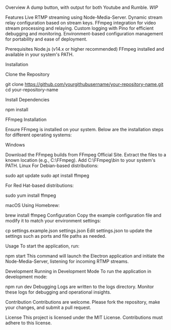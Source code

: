 Overview
A dump button, with output for both Youtube and Rumble. *WIP*


Features
Live RTMP streaming using Node-Media-Server.
Dynamic stream relay configuration based on stream keys.
FFmpeg integration for video stream processing and relaying.
Custom logging with Pino for efficient debugging and monitoring.
Environment-based configuration management for portability and ease of deployment.

Prerequisites
Node.js (v14.x or higher recommended)
FFmpeg installed and available in your system's PATH.

Installation

Clone the Repository


git clone https://github.com/yourgithubusername/your-repository-name.git
cd your-repository-name

Install Dependencies

npm install


FFmpeg Installation

Ensure FFmpeg is installed on your system. Below are the installation steps for different operating systems:

Windows

Download the FFmpeg builds from FFmpeg Official Site.
Extract the files to a known location (e.g., C:\FFmpeg).
Add C:\FFmpeg\bin to your system's PATH.
Linux
For Debian-based distributions:

sudo apt update
sudo apt install ffmpeg

For Red Hat-based distributions:

sudo yum install ffmpeg

macOS
Using Homebrew:

brew install ffmpeg
Configuration
Copy the example configuration file and modify it to match your environment settings:

cp settings.example.json settings.json
Edit settings.json to update the settings such as ports and file paths as needed.


Usage
To start the application, run:

npm start
This command will launch the Electron application and initiate the Node-Media-Server, listening for incoming RTMP streams.

Development
Running in Development Mode
To run the application in development mode:

npm run dev
Debugging
Logs are written to the logs directory. Monitor these logs for debugging and operational insights.

Contribution
Contributions are welcome. Please fork the repository, make your changes, and submit a pull request.

License
This project is licensed under the MIT License. Contributions must adhere to this license.